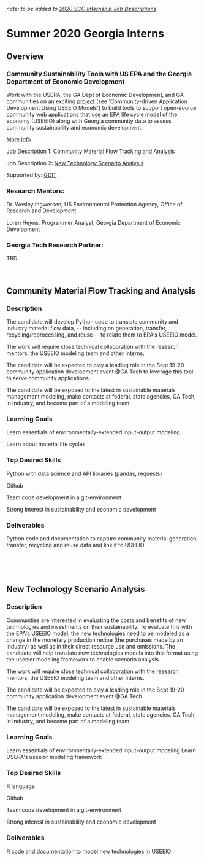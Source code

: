 *note: to be added to [2020 SCC Internship Job Descriptions](http://smartcities.gatech.edu/2020-scc-internship-job-descriptions)*

# Summer 2020 Georgia Interns

## Overview

### Community Sustainability Tools with US EPA and the Georgia Department of Economic Development
Work with the USEPA, the GA Dept of Economic Development, and GA communities on an exciting [project](https://www.epa.gov/research/regional-sustainability-and-environmental-sciences-research-program-reses)
(see 'Community-driven Application Development Using USEEIO Models') to build tools to support open-source community
 web applications that use an EPA life cycle model of the economy (USEEIO) along with Georgia community data
  to assess community sustainability and economic development.

[More Info](http://model.georgia.org)

Job Description 1: [Community Material Flow Tracking and Analysis](#Community-Material-Flow-Tracking-and-Analysis)

Job Description 2: [New Technology Scenario Analysis](#New-Technology-Scenario-Analysis)

Supported by: [GDIT](https://www.gdit.com/)

### Research Mentors:
Dr. Wesley Ingwersen, US Environmental Protection Agency, Office of Research and Development

Loren Heyns, Programmer Analyst, Georgia Department of Economic Development

### Georgia Tech Research Partner:
TBD
<a name="Community-Material-Flow-Tracking-and-Analysis"></a><br><br><br>
## Community Material Flow Tracking and Analysis

### Description
The candidate will develop Python code to translate community and industry material flow data,
 -- including on generation, transfer, recycling/reprocessing, and reuse -- to relate them to EPA's USEEIO model.   

The work will require close technical collaboration with the research mentors, the USEEIO modeling team
 and other interns.

The candidate will be expected to play a leading role in the Sept 19-20 community application
 development event @GA Tech to leverage this tool to serve community applications.

The candidate will be exposed to the latest in sustainable materials management modeling, make contacts at
federal, state agencies, GA Tech, in industry, and become part of a modeling team.

### Learning Goals
Learn essentials of environmentally-extended input-output modeling

Learn about material life cycles

### Top Desired Skills
Python with data science and API libraries (pandas, requests)

Github

Team code development in a git-environment

Strong interest in sustainability and economic development

### Deliverables
Python code and documentation to capture community material generation, transfer, recycling and reuse data and link it to USEEIO

<a name="New-Technology-Scenario-Analysis"></a><br><br><br>
## New Technology Scenario Analysis

### Description
Communities are interested in evaluating the costs and benefits of new technologies and investments on their sustainability.
To evaluate this with the EPA's USEEIO model, the new technologies need to be modeled as a change in the monetary production
recipe (the purchases made by an industry) as well as in their direct resource use and emissions. The candidate will help
translate new technologies models into this format using the useeior modeling framework to enable scenario analysis.

The work will require close technical collaboration with the research mentors, the USEEIO modeling team and other interns.

The candidate will be expected to play a leading role in the Sept 19-20 community application development event @GA Tech.

The candidate will be exposed to the latest in sustainable materials management modeling, make contacts at
federal, state agencies, GA Tech, in industry, and become part of a modeling team.

### Learning Goals
Learn essentials of environmentally-extended input-output modeling
Learn USEPA's useeior modeling framework

### Top Desired Skills
R language

Github

Team code development in a git-environment

Strong interest in sustainability and economic development

### Deliverables
R code and documentation to model new technologies in USEEIO
